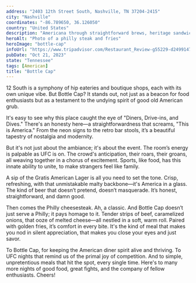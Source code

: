 ```yaml
---
address: "2403 12th Street South, Nashville, TN 37204-2415"
city: "Nashville"
coordinates: "-86.789650, 36.126050"
country: "United States"
description: "Americana through straightforward brews, heritage sandwiches, and an infectious sports bar energy"
heroAlt: "Photo of a philly steak and fries"
heroImage: "bottle-cap"
infoUrl: "https://www.tripadvisor.com/Restaurant_Review-g55229-d24991472-Reviews-Bottle_Cap-Nashville_Davidson_County_Tennessee.html"
pubDate: "Oct 21, 2023"
state: "Tennessee"
tags: [American]
title: "Bottle Cap"
---
```


12 South is a symphony of hip eateries and boutique shops, each with its own unique vibe. But Bottle Cap? It stands out, not just as a beacon for food enthusiasts but as a testament to the undying spirit of good old American grub.

It's easy to see why this place caught the eye of "Diners, Drive-ins, and Dives." There's an honesty here—a straightforwardness that screams, "This is America." From the neon signs to the retro bar stools, it’s a beautiful tapestry of nostalgia and modernity.

But it's not just about the ambiance; it's about the event. The room’s energy is palpable as UFC is on. The crowd's anticipation, their roars, their groans, all weaving together in a chorus of excitement. Sports, like food, has this innate ability to unite, to make strangers feel like family.

A sip of the Gratis American Lager is all you need to set the tone. Crisp, refreshing, with that unmistakable malty backbone—it's America in a glass. The kind of beer that doesn’t pretend, doesn’t masquerade. It’s honest, straightforward, and damn good.

Then comes the Philly cheesesteak. Ah, a classic. And Bottle Cap doesn’t just serve a Philly; it pays homage to it. Tender strips of beef, caramelized onions, that ooze of melted cheese—all nestled in a soft, warm roll. Paired with golden fries, it’s comfort in every bite. It's the kind of meal that makes you nod in silent appreciation, that makes you close your eyes and just savor.

To Bottle Cap, for keeping the American diner spirit alive and thriving. To UFC nights that remind us of the primal joy of competition. And to simple, unpretentious meals that hit the spot, every single time. Here's to many more nights of good food, great fights, and the company of fellow enthusiasts. Cheers!
